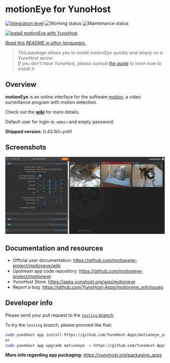 <!--
N.B.: This README was automatically generated by <https://github.com/YunoHost/apps/tree/master/tools/readme_generator>
It shall NOT be edited by hand.
-->

# motionEye for YunoHost

[![Integration level](https://dash.yunohost.org/integration/motioneye.svg)](https://dash.yunohost.org/appci/app/motioneye) ![Working status](https://ci-apps.yunohost.org/ci/badges/motioneye.status.svg) ![Maintenance status](https://ci-apps.yunohost.org/ci/badges/motioneye.maintain.svg)

[![Install motionEye with YunoHost](https://install-app.yunohost.org/install-with-yunohost.svg)](https://install-app.yunohost.org/?app=motioneye)

*[Read this README in other languages.](./ALL_README.md)*

> *This package allows you to install motionEye quickly and simply on a YunoHost server.*  
> *If you don't have YunoHost, please consult [the guide](https://yunohost.org/install) to learn how to install it.*

## Overview

**motionEye** is an online interface for the software [_motion_](https://motion-project.github.io/), a video surveillance program with motion detection.

Check out the [__wiki__](https://github.com/motioneye-project/motioneye/wiki) for more details.

Default user for login is: `admin` and empty password.


**Shipped version:** 0.43.1b1~ynh1

## Screenshots

![Screenshot of motionEye](./doc/screenshots/example.png)

## Documentation and resources

- Official user documentation: <https://github.com/motioneye-project/motioneye/wiki>
- Upstream app code repository: <https://github.com/motioneye-project/motioneye>
- YunoHost Store: <https://apps.yunohost.org/app/motioneye>
- Report a bug: <https://github.com/YunoHost-Apps/motioneye_ynh/issues>

## Developer info

Please send your pull request to the [`testing` branch](https://github.com/YunoHost-Apps/motioneye_ynh/tree/testing).

To try the `testing` branch, please proceed like that:

```bash
sudo yunohost app install https://github.com/YunoHost-Apps/motioneye_ynh/tree/testing --debug
or
sudo yunohost app upgrade motioneye -u https://github.com/YunoHost-Apps/motioneye_ynh/tree/testing --debug
```

**More info regarding app packaging:** <https://yunohost.org/packaging_apps>
